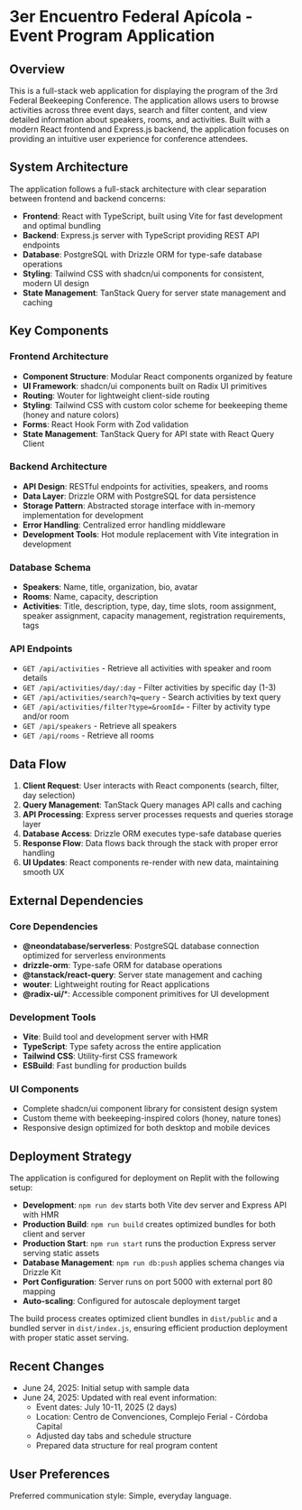 # 3er Encuentro Federal Apícola - Event Program Application

## Overview

This is a full-stack web application for displaying the program of the 3rd Federal Beekeeping Conference. The application allows users to browse activities across three event days, search and filter content, and view detailed information about speakers, rooms, and activities. Built with a modern React frontend and Express.js backend, the application focuses on providing an intuitive user experience for conference attendees.

## System Architecture

The application follows a full-stack architecture with clear separation between frontend and backend concerns:

- **Frontend**: React with TypeScript, built using Vite for fast development and optimal bundling
- **Backend**: Express.js server with TypeScript providing REST API endpoints
- **Database**: PostgreSQL with Drizzle ORM for type-safe database operations
- **Styling**: Tailwind CSS with shadcn/ui components for consistent, modern UI design
- **State Management**: TanStack Query for server state management and caching

## Key Components

### Frontend Architecture
- **Component Structure**: Modular React components organized by feature
- **UI Framework**: shadcn/ui components built on Radix UI primitives
- **Routing**: Wouter for lightweight client-side routing
- **Styling**: Tailwind CSS with custom color scheme for beekeeping theme (honey and nature colors)
- **Forms**: React Hook Form with Zod validation
- **State Management**: TanStack Query for API state with React Query Client

### Backend Architecture
- **API Design**: RESTful endpoints for activities, speakers, and rooms
- **Data Layer**: Drizzle ORM with PostgreSQL for data persistence
- **Storage Pattern**: Abstracted storage interface with in-memory implementation for development
- **Error Handling**: Centralized error handling middleware
- **Development Tools**: Hot module replacement with Vite integration in development

### Database Schema
- **Speakers**: Name, title, organization, bio, avatar
- **Rooms**: Name, capacity, description
- **Activities**: Title, description, type, day, time slots, room assignment, speaker assignment, capacity management, registration requirements, tags

### API Endpoints
- `GET /api/activities` - Retrieve all activities with speaker and room details
- `GET /api/activities/day/:day` - Filter activities by specific day (1-3)
- `GET /api/activities/search?q=query` - Search activities by text query
- `GET /api/activities/filter?type=&roomId=` - Filter by activity type and/or room
- `GET /api/speakers` - Retrieve all speakers
- `GET /api/rooms` - Retrieve all rooms

## Data Flow

1. **Client Request**: User interacts with React components (search, filter, day selection)
2. **Query Management**: TanStack Query manages API calls and caching
3. **API Processing**: Express server processes requests and queries storage layer
4. **Database Access**: Drizzle ORM executes type-safe database queries
5. **Response Flow**: Data flows back through the stack with proper error handling
6. **UI Updates**: React components re-render with new data, maintaining smooth UX

## External Dependencies

### Core Dependencies
- **@neondatabase/serverless**: PostgreSQL database connection optimized for serverless environments
- **drizzle-orm**: Type-safe ORM for database operations
- **@tanstack/react-query**: Server state management and caching
- **wouter**: Lightweight routing for React applications
- **@radix-ui/***: Accessible component primitives for UI development

### Development Tools
- **Vite**: Build tool and development server with HMR
- **TypeScript**: Type safety across the entire application
- **Tailwind CSS**: Utility-first CSS framework
- **ESBuild**: Fast bundling for production builds

### UI Components
- Complete shadcn/ui component library for consistent design system
- Custom theme with beekeeping-inspired colors (honey, nature tones)
- Responsive design optimized for both desktop and mobile devices

## Deployment Strategy

The application is configured for deployment on Replit with the following setup:

- **Development**: `npm run dev` starts both Vite dev server and Express API with HMR
- **Production Build**: `npm run build` creates optimized bundles for both client and server
- **Production Start**: `npm run start` runs the production Express server serving static assets
- **Database Management**: `npm run db:push` applies schema changes via Drizzle Kit
- **Port Configuration**: Server runs on port 5000 with external port 80 mapping
- **Auto-scaling**: Configured for autoscale deployment target

The build process creates optimized client bundles in `dist/public` and a bundled server in `dist/index.js`, ensuring efficient production deployment with proper static asset serving.

## Recent Changes
- June 24, 2025: Initial setup with sample data
- June 24, 2025: Updated with real event information:
  - Event dates: July 10-11, 2025 (2 days)
  - Location: Centro de Convenciones, Complejo Ferial - Córdoba Capital
  - Adjusted day tabs and schedule structure
  - Prepared data structure for real program content

## User Preferences

Preferred communication style: Simple, everyday language.